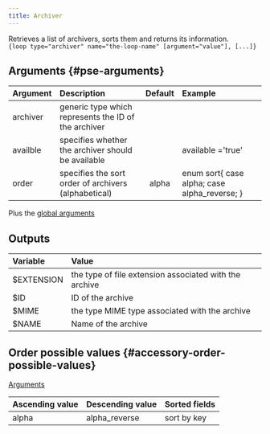 ```yaml
---
title: Archiver
---
```


Retrieves a list of archivers, sorts them and returns its information.  
`{loop type="archiver" name="the-loop-name" [argument="value"], [...]}`

## Arguments {#pse-arguments}

| Argument      | Description                                           | Default | Example                                     |
| ------------- |:------------------------------------------------------| :-----: | :-------------------------------------------|
| archiver      | generic type which represents the ID of the archiver  |         |                                             |
| availble      | specifies whether the archiver should be available    |         |  available ='true'                          |
| order         | specifies the sort order of archivers (alphabetical)  | alpha   | enum sort{ case alpha; case alpha_reverse; }|

Plus the [global arguments](./global_arguments)

## Outputs

| Variable        | Value                                                  |
| :---------------| :----------------------------------------------------- |
| $EXTENSION      | the type of file extension associated with the archive |
| $ID             | ID of the archive                                      |
| $MIME           | the type MIME type associated with the archive         |
| $NAME           | Name of the archive                                    |

## Order possible values {#accessory-order-possible-values}

[Arguments](#pse-arguments)

| Ascending value                      | Descending value  | Sorted fields |
|--------------------------------------|-------------------|:--------------|
| alpha                                | alpha_reverse     | sort by key   |
